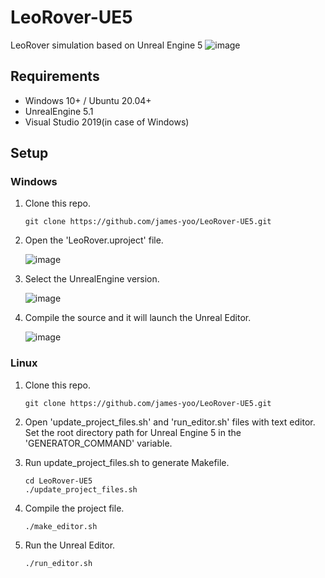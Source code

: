 # LeoRover-UE5
LeoRover simulation based on Unreal Engine 5
![image](https://user-images.githubusercontent.com/23667624/156864506-d99af51e-1faf-400b-9b0f-c0880ecfee81.png)

## Requirements
- Windows 10+ / Ubuntu 20.04+
- UnrealEngine 5.1
- Visual Studio 2019(in case of Windows)

## Setup
### Windows
1. Clone this repo.
   ```
   git clone https://github.com/james-yoo/LeoRover-UE5.git
   ```
2. Open the 'LeoRover.uproject' file.

   ![image](https://user-images.githubusercontent.com/23667624/156864314-4f1ccff0-b4ea-4863-b55c-f780d61b4dd5.png)
3. Select the UnrealEngine version.

   ![image](https://user-images.githubusercontent.com/23667624/156864359-c296e9e5-e92d-4400-be92-4f7e5b34c3d5.png)
4. Compile the source and it will launch the Unreal Editor.

   ![image](https://user-images.githubusercontent.com/23667624/156864395-8adb916b-9b74-45a6-b31d-0235a2a7327f.png)
### Linux
1. Clone this repo.
   ```
   git clone https://github.com/james-yoo/LeoRover-UE5.git
   ```
2. Open 'update_project_files.sh' and 'run_editor.sh' files with text editor. Set the root directory path for Unreal Engine 5 in the 'GENERATOR_COMMAND' variable.

3. Run update_project_files.sh to generate Makefile.
   ```
   cd LeoRover-UE5
   ./update_project_files.sh
   ```
4. Compile the project file.
   ```
   ./make_editor.sh
   ```
6. Run the Unreal Editor.
   ```
   ./run_editor.sh
   ```
